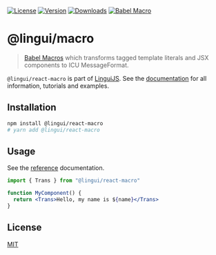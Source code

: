 [![License][badge-license]][license]
[![Version][badge-version]][package]
[![Downloads][badge-downloads]][package]
[![Babel Macro][badge-macro]][linguijs]

# @lingui/macro

> [Babel Macros](https://github.com/kentcdodds/babel-plugin-macros) which
> transforms tagged template literals and JSX components to ICU MessageFormat.

`@lingui/react-macro` is part of [LinguiJS][linguijs]. See the [documentation][documentation]
for all information, tutorials and examples.

## Installation

```sh
npm install @lingui/react-macro
# yarn add @lingui/react-macro
```

## Usage

See the [reference][reference] documentation.

```jsx
import { Trans } from "@lingui/react-macro"

function MyComponent() {
  return <Trans>Hello, my name is ${name}</Trans>
}
```

## License

[MIT][license]

[license]: https://github.com/lingui/js-lingui/blob/main/LICENSE
[linguijs]: https://github.com/lingui/js-lingui
[documentation]: https://lingui.dev
[reference]: https://lingui.dev/ref/macro/
[package]: https://www.npmjs.com/package/@lingui/macro
[badge-downloads]: https://img.shields.io/npm/dw/@lingui/macro.svg
[badge-version]: https://img.shields.io/npm/v/@lingui/macro.svg
[badge-license]: https://img.shields.io/npm/l/@lingui/macro.svg
[badge-macro]: https://img.shields.io/badge/babel--macro-%F0%9F%8E%A3-f5da55.svg

